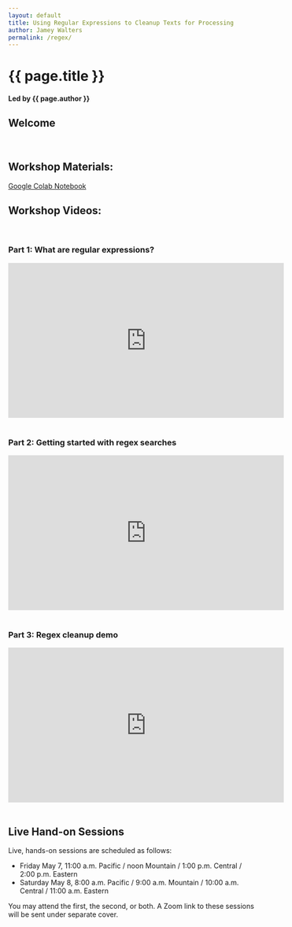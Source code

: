 ```yaml
---
layout: default
title: Using Regular Expressions to Cleanup Texts for Processing
author: Jamey Walters
permalink: /regex/
---
```

# {{ page.title }}
#### Led by {{ page.author }}


## Welcome


&nbsp;    

## Workshop Materials:
[Google Colab Notebook](https://colab.research.google.com/drive/1qO854OMJgOudQtR7hzX2G5eK1rYYaNRI?usp=sharing)
&nbsp;

## Workshop Videos:
&nbsp;

### Part 1: What are regular expressions?
<iframe width="560" height="315" src="https://screencast-o-matic.com/watch/crf2btVnBKR" frameborder="0"  allowfullscreen></iframe>
&nbsp;

### Part 2: Getting started with regex searches
<iframe width="560" height="315" src="https://screencast-o-matic.com/watch/crf2bxVnBs5" frameborder="0"  allowfullscreen></iframe>
&nbsp;

### Part 3: Regex cleanup demo
<iframe width="560" height="315" src="https://screencast-o-matic.com/watch/crf2FeVngcy" frameborder="0"  allowfullscreen></iframe>
&nbsp;

## Live Hand-on Sessions

Live, hands-on sessions are scheduled as follows:

* Friday May 7, 11:00 a.m. Pacific / noon Mountain / 1:00 p.m. Central / 2:00 p.m. Eastern 
* Saturday May 8, 8:00 a.m. Pacific / 9:00 a.m. Mountain / 10:00 a.m. Central / 11:00 a.m. Eastern 

You may attend the first, the second, or both. A Zoom link to these sessions will be sent under separate cover.